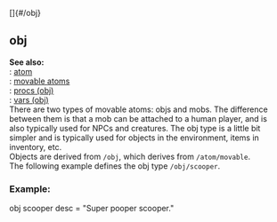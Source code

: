 []{#/obj}    
## obj    
**See also:**    
:   [atom](/ref/atom/atom.md)    
:   [movable atoms](/ref/atom/movable/movable.md)    
:   [procs (obj)](/ref/obj/proc/proc.md)    
:   [vars (obj)](/ref/obj/var/var.md)    
There are two types of movable atoms: objs and mobs. The difference    
between them is that a mob can be attached to a human player, and is    
also typically used for NPCs and creatures. The obj type is a little bit    
simpler and is typically used for objects in the environment, items in    
inventory, etc.    
Objects are derived from `/obj`, which derives from `/atom/movable`.    
The following example defines the obj type `/obj/scooper`.    
### Example:    
obj scooper desc = \"Super pooper scooper.\"  